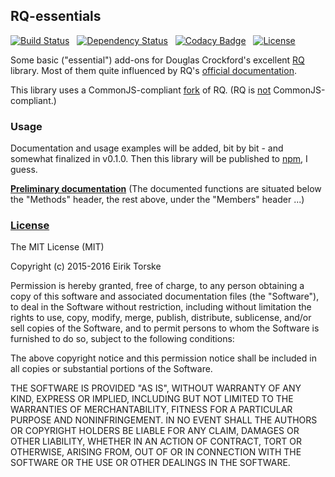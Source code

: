 ## RQ-essentials

[![Build Status](https://travis-ci.org/eirikt/RQ-essentials.svg)](https://travis-ci.org/eirikt/RQ-essentials)
&nbsp;
[![Dependency Status](https://www.versioneye.com/user/projects/5533939210e7149066000fe4/badge.svg?style=flat)](https://www.versioneye.com/user/projects/5533939210e7149066000fe4)
&nbsp;
[![Codacy Badge](https://www.codacy.com/project/badge/317c938385f6499ea0ac392d58d43001)](https://www.codacy.com/app/eiriktorske/RQ-essentials)
&nbsp;
[![License](http://img.shields.io/badge/license-MIT-blue.svg?style=flat)](https://github.com/eirikt/RQ-essentials/blob/master/README.md#license)

Some basic ("essential") add-ons for Douglas Crockford's excellent [RQ][1] library.
Most of them quite influenced by RQ's [official documentation][2].

This library uses a CommonJS-compliant [fork][3] of RQ.
(RQ is [not][4] CommonJS-compliant.)


### Usage

Documentation and usage examples will be added, bit by bit - and somewhat finalized in v0.1.0.
Then this library will be published to [npm][10], I guess.

<strong>[Preliminary documentation](http://eirikt.github.io/RQ-essentials/global.html#identity)</strong>
(The documented functions are situated below the "Methods" header, the rest above, under the "Members" header ...)


### [License](#license)
The MIT License (MIT)

Copyright (c) 2015-2016 Eirik Torske

Permission is hereby granted, free of charge, to any person obtaining a copy
of this software and associated documentation files (the "Software"), to deal
in the Software without restriction, including without limitation the rights
to use, copy, modify, merge, publish, distribute, sublicense, and/or sell
copies of the Software, and to permit persons to whom the Software is
furnished to do so, subject to the following conditions:

The above copyright notice and this permission notice shall be included in all
copies or substantial portions of the Software.

THE SOFTWARE IS PROVIDED "AS IS", WITHOUT WARRANTY OF ANY KIND, EXPRESS OR
IMPLIED, INCLUDING BUT NOT LIMITED TO THE WARRANTIES OF MERCHANTABILITY,
FITNESS FOR A PARTICULAR PURPOSE AND NONINFRINGEMENT. IN NO EVENT SHALL THE
AUTHORS OR COPYRIGHT HOLDERS BE LIABLE FOR ANY CLAIM, DAMAGES OR OTHER
LIABILITY, WHETHER IN AN ACTION OF CONTRACT, TORT OR OTHERWISE, ARISING FROM,
OUT OF OR IN CONNECTION WITH THE SOFTWARE OR THE USE OR OTHER DEALINGS IN THE
SOFTWARE.


[1]:  https://github.com/douglascrockford/RQ
[2]:  http://rq.crockford.com
[3]:  https://github.com/eirikt/RQ
[4]:  https://github.com/douglascrockford/RQ/pull/7#issuecomment-94266330
[10]: https://www.npmjs.com
